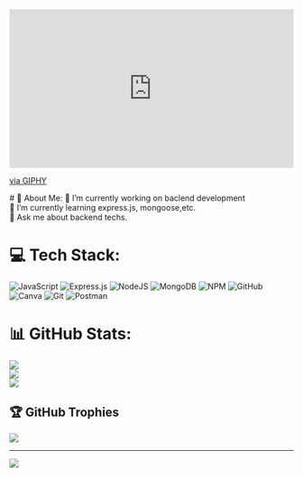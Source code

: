 <div style="width:100%;height:0;padding-bottom:56%;position:relative;"><iframe src="https://giphy.com/embed/QvAsxJ42c8waaSP7fZ" width="100%" height="100%" style="position:absolute" frameBorder="0" class="giphy-embed" allowFullScreen></iframe></div><p><a href="https://giphy.com/gifs/rickandmorty-season-1-adult-swim-rick-and-morty-QvAsxJ42c8waaSP7fZ">via GIPHY</a></p>
# 💫 About Me:
🔭 I’m currently working on baclend development<br>🌱 I’m currently learning express.js, mongoose,etc.<br>💬 Ask me about backend techs.<br>


# 💻 Tech Stack:
![JavaScript](https://img.shields.io/badge/javascript-%23323330.svg?style=for-the-badge&logo=javascript&logoColor=%23F7DF1E) ![Express.js](https://img.shields.io/badge/express.js-%23404d59.svg?style=for-the-badge&logo=express&logoColor=%2361DAFB) ![NodeJS](https://img.shields.io/badge/node.js-6DA55F?style=for-the-badge&logo=node.js&logoColor=white) ![MongoDB](https://img.shields.io/badge/MongoDB-%234ea94b.svg?style=for-the-badge&logo=mongodb&logoColor=white) ![NPM](https://img.shields.io/badge/NPM-%23CB3837.svg?style=for-the-badge&logo=npm&logoColor=white) ![GitHub](https://img.shields.io/badge/github-%23121011.svg?style=for-the-badge&logo=github&logoColor=white) ![Canva](https://img.shields.io/badge/Canva-%2300C4CC.svg?style=for-the-badge&logo=Canva&logoColor=white) ![Git](https://img.shields.io/badge/git-%23F05033.svg?style=for-the-badge&logo=git&logoColor=white) ![Postman](https://img.shields.io/badge/Postman-FF6C37?style=for-the-badge&logo=postman&logoColor=white)
# 📊 GitHub Stats:
![](https://github-readme-stats.vercel.app/api?username=rgffttgh&theme=dark&hide_border=true&include_all_commits=false&count_private=true)<br/>
![](https://github-readme-streak-stats.herokuapp.com/?user=rgffttgh&theme=dark&hide_border=true)<br/>
![](https://github-readme-stats.vercel.app/api/top-langs/?username=rgffttgh&theme=dark&hide_border=true&include_all_commits=false&count_private=true&layout=compact)

## 🏆 GitHub Trophies
![](https://github-profile-trophy.vercel.app/?username=rgffttgh&theme=radical&no-frame=false&no-bg=true&margin-w=4)

---
[![](https://visitcount.itsvg.in/api?id=rgffttgh&icon=0&color=0)](https://visitcount.itsvg.in)

<!-- Proudly created with GPRM ( https://gprm.itsvg.in ) -->
